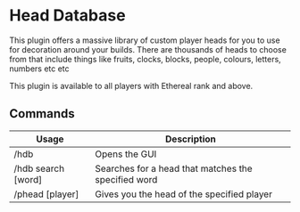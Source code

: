 # Head Database

This plugin offers a massive library of custom player heads for you to use for decoration around your builds. There are thousands of heads to choose from that include things like fruits, clocks, blocks, people, colours, letters, numbers etc etc

This plugin is available to all players with Ethereal rank and above.


## Commands

| Usage | Description |
| -- | -- |
| /hdb | Opens the GUI
| /hdb search [word] | Searches for a head that matches the specified word
| /phead [player] | Gives you the head of the specified player

